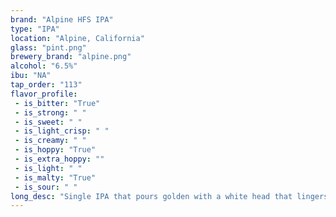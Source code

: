 ```yaml
---
brand: "Alpine HFS IPA"
type: "IPA"
location: "Alpine, California"
glass: "pint.png"
brewery_brand: "alpine.png"
alcohol: "6.5%"
ibu: "NA"
tap_order: "113"
flavor_profile:
 - is_bitter: "True"
 - is_strong: " "
 - is_sweet: " "
 - is_light_crisp: " "
 - is_creamy: " "
 - is_hoppy: "True"
 - is_extra_hoppy: ""
 - is_light: " "
 - is_malty: "True"
 - is_sour: " "
long_desc: "Single IPA that pours golden with a white head that lingers. Sweet fruity and malty with resonating notes of tangerine, mango, peach, carsmel malty backbone, hoppy bitter finish."
---
```

